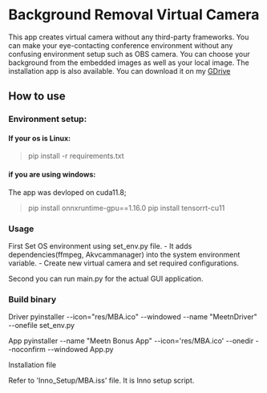 # Background Removal Virtual Camera

This app creates virtual camera without any third-party frameworks. You can make your eye-contacting conference environment without any confusing environment setup such as OBS camera.
You can choose your background from the embedded images as well as your local image.
The installation app is also available.
You can download it on my [GDrive](https://drive.google.com/file/d/1LbQwFXMISyfQKMjPmlgEbi52qYaJGuJv/view?usp=drive_link)

## How to use


### Environment setup:
#### If your os is Linux:
> pip install -r requirements.txt


#### if you are using windows:

The app was devloped on cuda11.8;
> pip install onnxruntime-gpu==1.16.0
> pip install tensorrt-cu11

### Usage
First Set OS environment using set_env.py file.
    - It adds dependencies(ffmpeg, Akvcammanager) into the system environment variable.
    - Create new virtual camera and set required configurations.

Second you can run main.py for the actual GUI application.


### Build binary
Driver 
pyinstaller --icon="res/MBA.ico" --windowed --name "MeetnDriver" --onefile set_env.py

App
pyinstaller --name "Meetn Bonus App" --icon='res/MBA.ico' --onedir --noconfirm --windowed App.py

Installation file

Refer to 'Inno_Setup/MBA.iss' file. It is Inno setup script.
